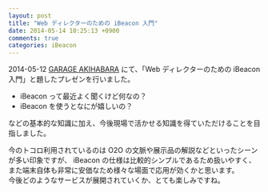```yaml
---
layout: post
title: "Web ディレクターのための iBeacon 入門"
date: 2014-05-14 10:25:13 +0900
comments: true
categories: iBeacon
---
```


2014-05-12 [GARAGE AKIHABARA](http://garage-working.com/) にて、「Web ディレクターのための iBeacon 入門」と題したプレゼンを行いました。

- iBeacon って最近よく聞くけど何なの？
- iBeacon を使うとなにが嬉しいの？

などの基本的な知識に加え、今後現場で活かせる知識を得ていただけることを目指しました。

<script async class="speakerdeck-embed" data-id="6b34df80bc12013182c74af3413e5309" data-ratio="1.33333333333333" src="//speakerdeck.com/assets/embed.js"></script>

今のトコロ利用されているのは O2O の文脈や展示品の解説などといったシーンが多い印象ですが、 iBeacon の仕様は比較的シンプルであるため扱いやすく、また端末自体も非常に安価なため様々な場面で応用が効くかと思います。  
今後どのようなサービスが展開されていくか、とても楽しみですね。
